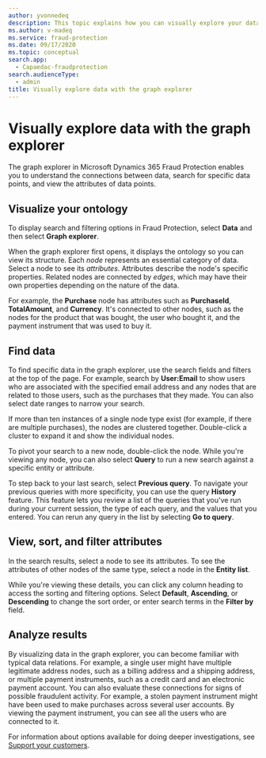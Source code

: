 ```yaml
---
author: yvonnedeq
description: This topic explains how you can visually explore your data in Microsoft Dynamics 365 Fraud Protection.
ms.author: v-madeq
ms.service: fraud-protection
ms.date: 09/17/2020
ms.topic: conceptual
search.app: 
  - Capaedac-fraudprotection
search.audienceType:
  - admin
title: Visually explore data with the graph explorer
---
```


# Visually explore data with the graph explorer

The graph explorer in Microsoft Dynamics 365 Fraud Protection enables you to understand the connections between data, search for specific data points, and view the attributes of data points.

## Visualize your ontology

To display search and filtering options in Fraud Protection, select **Data** and then select **Graph explorer**. 

When the graph explorer first opens, it displays the ontology so you can view its structure. Each *node* represents an essential category of data. Select a node to see its *attributes*. Attributes describe the node's specific properties. Related nodes are connected by *edges*, which may have their own properties depending on the nature of the data.

For example, the **Purchase** node has attributes such as **PurchaseId**, **TotalAmount**, and **Currency**. It's connected to other nodes, such as the nodes for the product that was bought, the user who bought it, and the payment instrument that was used to buy it.

## Find data

To find specific data in the graph explorer, use the search fields and filters at the top of the page. For example, search by **User:Email** to show users who are associated with the specified email address and any nodes that are related to those users, such as the purchases that they made. You can also select date ranges to narrow your search.

If more than ten instances of a single node type exist (for example, if there are multiple purchases), the nodes are clustered together. Double-click a cluster to expand it and show the individual nodes.

To pivot your search to a new node, double-click the node. While you're viewing any node, you can also select **Query** to run a new search against a specific entity or attribute.

To step back to your last search, select **Previous query**. To navigate your previous queries with more specificity, you can use the query **History** feature. This feature lets you review a list of the queries that you've run during your current session, the type of each query, and the values that you entered. You can rerun any query in the list by selecting **Go to query**.

## View, sort, and filter attributes

In the search results, select a node to see its attributes. To see the attributes of other nodes of the same type, select a node in the **Entity list**.

While you're viewing these details, you can click any column heading to access the sorting and filtering options. Select **Default**, **Ascending**, or **Descending** to change the sort order, or enter search terms in the **Filter by** field.

## Analyze results

By visualizing data in the graph explorer, you can become familiar with typical data relations. For example, a single user might have multiple legitimate address nodes, such as a billing address and a shipping address, or multiple payment instruments, such as a credit card and an electronic payment account. You can also evaluate these connections for signs of possible fraudulent activity. For example, a stolen payment instrument might have been used to make purchases across several user accounts. By viewing the payment instrument, you can see all the users who are connected to it.

For information about options available for doing deeper investigations, see [Support your customers](risk-support.md).
